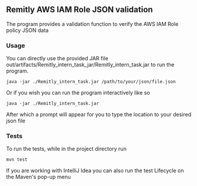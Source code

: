 ## Remitly AWS IAM Role JSON validation
The program provides a validation function to verify the AWS IAM Role policy JSON data
### Usage

You can directly use the provided JAR file out/artifacts/Remitly_intern_task_jar/Remitly_intern_task.jar to run the program.
```
java -jar ./Remitly_intern_task.jar /path/to/your/json/file.json
```
Or if you wish you can run the program interactively like so

```
java -jar ./Remitly_intern_task.jar
```
After which a prompt will appear for you to type the location to your desired json file

### Tests

To run the tests, while in the project directory run
```
mvn test
```
If you are working with IntelliJ Idea you can also run the test Lifecycle on the Maven's pop-up menu
